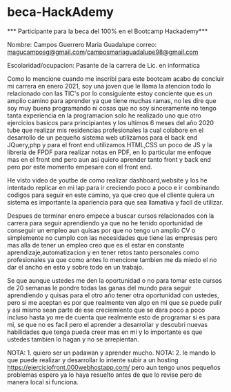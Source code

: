 # beca-HackAdemy


*** Participante para la beca del 100% en el Bootcamp Hackademy***

Nombre: Campos Guerrero Maria Guadalupe
correo: magucamposg@gmail.com/camposmariaguadalupe98@gmail.com

Escolaridad/ocupacion: Pasante de la carrera de Lic. en informatica


Como lo mencione cuando me inscribi para este bootcam acabo de concluir mi carrera en enero 2021,
soy una joven que le llama la atencion todo lo relacionado con las TIC's por lo consiguiente 
estoy conciente que es un amplio camino para aprender ya que tiene muchas ramas, no les dire que
soy muy buena programando ni cosas que no soy sinceramente no tengo tanta experiencia en la programacion
solo he realizado uno que otro ejercicios basicos para principiantes y los ultimos 6 meses del año 2020 
tube que realizar mis residencias profesionales la cual colabore en el desarrollo de un pequeño sistema
web utilizamos para el back end JQuery,php y para el front end utilizamos HTML,CSS un poco de JS y la libreria
de FPDF para realizar notas en PDF, en lo particular me enfoque mas en el front end pero aun asi quiero
aprender tanto front y back end pero por este momento empesare con el front end.

He visto video de youtbe de como realizar dashboard,website y los he intentado replicar en mi lap para ir
creciendo poco a poco e ir combinando codigos para seguir en este camino, ya que creo que el cliente 
quiera un sistema es importante la apariencia para que sea llamativa y facil de utilizar.

Despues de terminar enero empece a buscar cursos relacionados con la carrera para seguir aprendiendo ya que
no he tenido oportunidad de conseguir un empleo aun quisas por que no tengo un amplio CV o simplemente
no cumplo con las necesidades que tiene las empresas pero mas alla de tener un empleo creo que es el estar
en constante aprendizaje,automatizacion y en tener retos tanto personales como profesionales ya que como 
antes lo mencione tambien me da miedo el no dar el ancho en esto y sobre todo en un trabajo.

Se que aunque ustedes me den la oportunidad o no para tomar este cursos de 20 semanas le pondre todas las ganas
del mundo para seguir aprendiendo y quisas para el otro año tener otra oportunidad con ustedes, pero si me aceptan es por
que realmente ven algo en mi que se puede pulir y asi mismo sean parte de ese creciemiento que se dara poco a poco incluso
hasta yo me de cuenta que realmente esto de programar si es para mi, se que no es facil pero el aprender a desarrollar
y descubri nuevas habilidades que tenga pueda creer mas en mi y lo importante es que ustedes tambien lo hagan y no se arrepientan.

NOTA: 1. quiero ser un padawan y aprender mucho.
NOTA: 2. le mando lo que puede realizar y desarrollar lo intente subir a un hosting https://ejerciciofront.000webhostapp.com/
pero aun tengo unos pequeños problemas espero ya lo haya resuelto antes de que lo revise pero de manera local si funciona.

